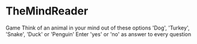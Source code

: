 # TheMindReader
Game
Think of an animal in your mind out of these options 'Dog', 'Turkey', 'Snake', 'Duck' or 'Penguin'
Enter 'yes' or 'no' as answer to every question
